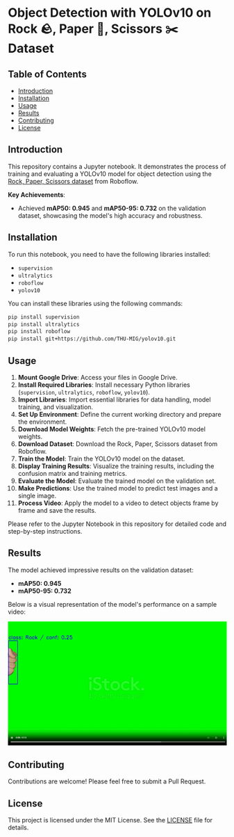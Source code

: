 # Object Detection with YOLOv10 on Rock 🪨, Paper 📃, Scissors ✂️ Dataset   

## Table of Contents

- [Introduction](#introduction)
- [Installation](#installation)
- [Usage](#usage)
- [Results](#results)
- [Contributing](#contributing)
- [License](#license)

## Introduction

This repository contains a Jupyter notebook. It demonstrates the process of training and evaluating a YOLOv10 model for object detection using the [Rock, Paper, Scissors dataset](https://universe.roboflow.com/roboflow-58fyf/rock-paper-scissors-sxsw/dataset/14) from Roboflow.

**Key Achievements**:
- Achieved **mAP50: 0.945** and **mAP50-95: 0.732** on the validation dataset, showcasing the model's high accuracy and robustness.

## Installation

To run this notebook, you need to have the following libraries installed:

- `supervision`
- `ultralytics`
- `roboflow`
- `yolov10`

You can install these libraries using the following commands:

```bash
pip install supervision
pip install ultralytics
pip install roboflow
pip install git+https://github.com/THU-MIG/yolov10.git
```


## Usage

1. **Mount Google Drive**: Access your files in Google Drive.
2. **Install Required Libraries**: Install necessary Python libraries (`supervision`, `ultralytics`, `roboflow`, `yolov10`).
3. **Import Libraries**: Import essential libraries for data handling, model training, and visualization.
4. **Set Up Environment**: Define the current working directory and prepare the environment.
5. **Download Model Weights**: Fetch the pre-trained YOLOv10 model weights.
6. **Download Dataset**: Download the Rock, Paper, Scissors dataset from Roboflow.
7. **Train the Model**: Train the YOLOv10 model on the dataset.
8. **Display Training Results**: Visualize the training results, including the confusion matrix and training metrics.
9. **Evaluate the Model**: Evaluate the trained model on the validation set.
10. **Make Predictions**: Use the trained model to predict test images and a single image.
11. **Process Video**: Apply the model to a video to detect objects frame by frame and save the results.

Please refer to the Jupyter Notebook in this repository for detailed code and step-by-step instructions.


## Results

The model achieved impressive results on the validation dataset:
- **mAP50: 0.945**
- **mAP50-95: 0.732**

Below is a visual representation of the model's performance on a sample video:

![Model Output](https://github.com/4prince8/Object_Detection_Yolov10/blob/main/RPS0_detected.gif)

## Contributing

Contributions are welcome! Please feel free to submit a Pull Request.

## License

This project is licensed under the MIT License. See the [LICENSE](LICENSE) file for details.

